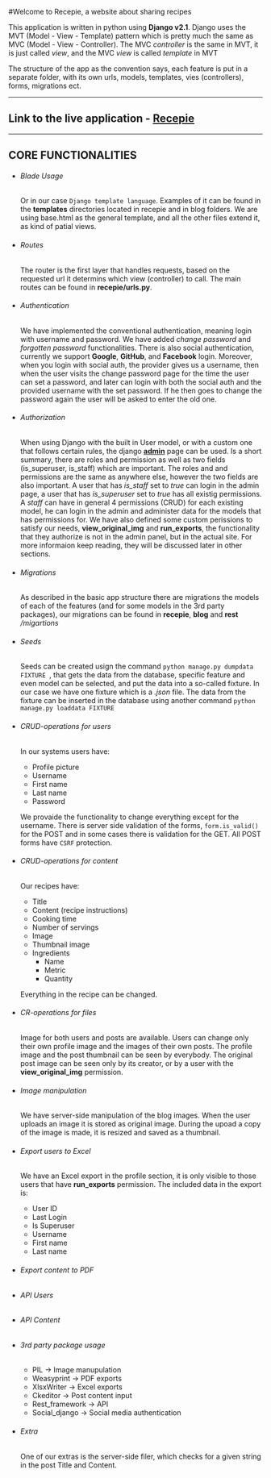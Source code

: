 #Welcome to Recepie, a website about sharing recipes

This application is written in python using **Django v2.1**. Django uses the MVT (Model - View - Template) pattern which is pretty much the same as MVC (Model - View - Controller). The MVC *controller* is the same in MVT, it is just called *view*, and the MVC *view* is called *template* in MVT

The structure of the app as the convention says, each feature is put in a separate folder, with its own urls, models, templates, vies (controllers), forms, migrations ect.

---

## Link to the live application - [Recepie](https://ledjango.herokuapp.com/)

---

## CORE FUNCTIONALITIES
* ###### Blade Usage
    Or in our case ```Django template language```. Examples of it can be found in the **templates** directories located in recepie and in blog folders. We are using base.html as the general template, and all the other files extend it, as kind of patial views.
* ###### Routes
    The router is the first layer that handles requests, based on the requested url it determins which view (controller) to call. The main routes can be found in **recepie/urls.py**.

* ###### Authentication
    We have implemented the conventional authentication, meaning login with username and password. We have added *change password* and  *forgotten password* functionalities. There is also social authentication, currently we support **Google**, **GitHub**, and **Facebook** login. Moreover, when you login with social auth, the provider gives us a username, then when the user visits the change password page for the time the user can set a password, and later can login with both the social auth and the provided username with the set password. If he then goes to change the password again the user will be asked to enter the old one. 

* ###### Authorization
    When using Django with the built in User model, or with a custom one that follows certain rules, the django **[admin](https://ledjango.herokuapp.com/admin)** page can be used. Is a short summary, there are roles and permission as well as two fields (is_superuser, is_staff) which are important. The roles and and permissions are the same as anywhere else, however the two fields are also important. A user that has *is_staff* set to *true* can login in the admin page, a user that has *is_superuser* set to *true* has all existig permissions. A *staff* can have in general 4 permissions (CRUD) for each existing model, he can login in the admin and administer data for the models that has permissions for. We have also defined some custom perissions to satisfy our needs, **view_original_img** and **run_exports**, the functionality that they authorize is not in the admin panel, but in the actual site. For more informaion keep reading, they will be discussed later in other sections.
* ###### Migrations
    As described in the basic app structure there are migrations the models of each of the features (and for some models in the 3rd party packages), our migrations can be found in **recepie**, **blog** and **rest** */migartions*

* ###### Seeds
    Seeds can be created usign the command ``python manage.py dumpdata FIXTURE ``, that gets the data from the database, specific feature and even model can be selected, and put the data into a so-called fixture. In our case we have one fixture which is a *.json* file. The data from the fixture can be inserted in the database using another command ``python manage.py loaddata FIXTURE ``

* ###### CRUD-operations for users
    In our systems users have:
    * Profile picture
    * Username
    * First name
    * Last name 
    * Password 

    We provaide the functionality to change everything except for the username. There is server side validation of the forms, `form.is_valid()` for the POST and in some cases there is validation for the GET. All POST forms have `CSRF` protection. 

* ###### CRUD-operations for content
    Our recipes have:
    * Title
    * Content (recipe instructions)
    * Cooking time
    * Number of servings
    * Image
    * Thumbnail image
    * Ingredients
        * Name 
        * Metric 
        * Quantity

    Everything in the recipe can be changed.

* ###### CR-operations for files
     Image for both users and posts are available. Users can change only their own profile image and the images of their own posts. The profile image and the post thumbnail can be seen by everybody. The original post image can be seen only by its creator, or by a user with the **view_original_img** permission.

* ###### Image manipulation 
    We have server-side manipulation of the blog images. When the user uploads an image it is stored as original image. During the upoad a copy of the image is made, it is resized and saved as a thumbnail.

* ###### Export users to Excel 
    We have an Excel export in the profile section, it is only visible to those users that have **run_exports** permission. 
    The included data in the export is:
    * User ID
    * Last Login
    * Is Superuser
    * Username
    * First name 
    * Last name 

* ###### Export content to PDF

* ###### API Users

* ###### API Content

* ###### 3rd party package usage
    * PIL -> Image manupulation
    * Weasyprint -> PDF exports
    * XlsxWriter -> Excel exports
    * Ckeditor -> Post content input
    * Rest_framework -> API
    * Social_django -> Social media authentication 

* ###### Extra 
    One of our extras is the server-side filer, which checks for a given string in the post Title and Content.